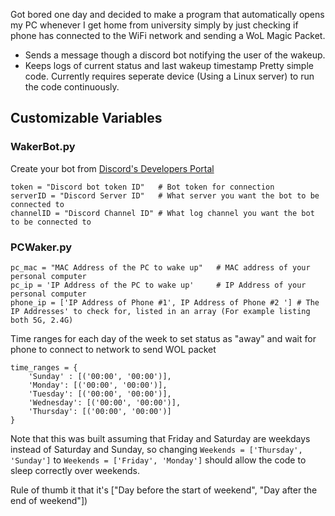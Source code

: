 Got bored one day and decided to make a program that automatically opens my PC whenever I get home from university simply by just checking if phone has connected to the WiFi network and sending a WoL Magic Packet.  
- Sends a message though a discord bot notifying the user of the wakeup.  
- Keeps logs of current status and last wakeup timestamp
Pretty simple code. Currently requires seperate device (Using a Linux server) to run the code continuously.

## Customizable Variables
### WakerBot.py
Create your bot from [Discord's Developers Portal](https://discord.com/developers/applications/)
```
token = "Discord bot token ID"   # Bot token for connection
serverID = "Discord Server ID"   # What server you want the bot to be connected to
channelID = "Discord Channel ID" # What log channel you want the bot to be connected to
```
### PCWaker.py
```
pc_mac = "MAC Address of the PC to wake up"   # MAC address of your personal computer
pc_ip = 'IP Address of the PC to wake up'     # IP Address of your personal computer
phone_ip = ['IP Address of Phone #1', IP Address of Phone #2 '] # The IP Addresses' to check for, listed in an array (For example listing both 5G, 2.4G)
```

Time ranges for each day of the week to set status as "away" and wait for phone to connect to network to send WOL packet
```
time_ranges = {
    'Sunday' : [('00:00', '00:00')],
    'Monday': [('00:00', '00:00')],
    'Tuesday': [('00:00', '00:00')],
    'Wednesday': [('00:00', '00:00')],
    'Thursday': [('00:00', '00:00')]
}
```
Note that this was built assuming that Friday and Saturday are weekdays instead of Saturday and Sunday, so changing 
```Weekends = ['Thursday', 'Sunday']```
to 
```Weekends = ['Friday', 'Monday']```
should allow the code to sleep correctly over weekends.  

Rule of thumb it that it's ["Day before the start of weekend", "Day after the end of weekend"])
